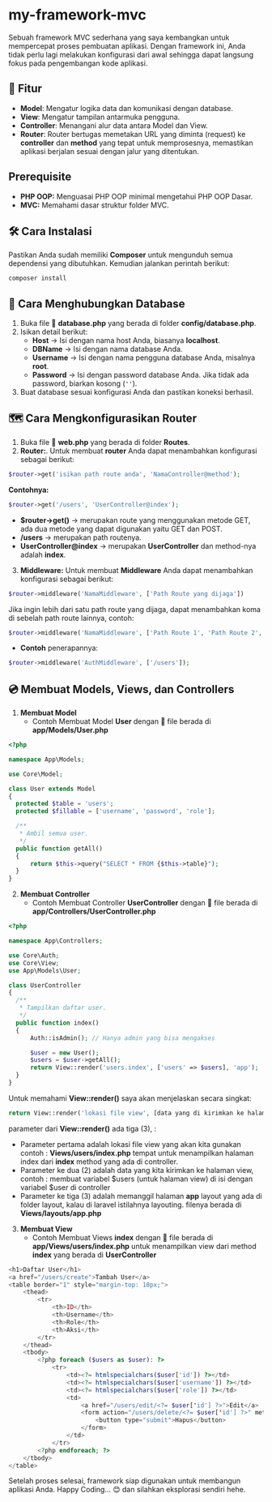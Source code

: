 # **my-framework-mvc**

Sebuah framework MVC sederhana yang saya kembangkan untuk mempercepat proses pembuatan aplikasi. Dengan framework ini, Anda tidak perlu lagi melakukan konfigurasi dari awal sehingga dapat langsung fokus pada pengembangan kode aplikasi.

## 🚀 Fitur
- **Model**: Mengatur logika data dan komunikasi dengan database.  
- **View**: Mengatur tampilan antarmuka pengguna.  
- **Controller**: Menangani alur data antara Model dan View.  
- **Router**: Router bertugas memetakan URL yang diminta (request) ke **controller** dan **method** yang tepat untuk memprosesnya, memastikan aplikasi berjalan sesuai dengan jalur yang ditentukan.

## Prerequisite
- **PHP OOP:** Menguasai PHP OOP minimal mengetahui PHP OOP Dasar.
- **MVC:** Memahami dasar struktur folder MVC.

## 🛠️ Cara Instalasi
Pastikan Anda sudah memiliki **Composer** untuk mengunduh semua dependensi yang dibutuhkan. Kemudian jalankan perintah berikut:

```bash
composer install
```

## 🔌 Cara Menghubungkan Database
1. Buka file 📂 **database.php** yang berada di folder **config/database.php**.  
2. Isikan detail berikut:
   - **Host** → Isi dengan nama host Anda, biasanya **localhost**.  
   - **DBName** → Isi dengan nama database Anda.  
   - **Username** → Isi dengan nama pengguna database Anda, misalnya **root**.  
   - **Password** → Isi dengan password database Anda. Jika tidak ada password, biarkan kosong (`''`).
3. Buat database sesuai konfigurasi Anda dan pastikan koneksi berhasil.

## 🗺️ Cara Mengkonfigurasikan Router
1. Buka file 📂 **web.php** yang berada di folder **Routes**.
2. **Router:**. Untuk membuat **router** Anda dapat menambahkan konfigurasi sebagai berikut:

```php
$router->get('isikan path route anda', 'NamaController@method');
```

**Contohnya:**
```php
$router->get('/users', 'UserController@index');
```
- **$router->get()** → merupakan route yang menggunakan metode GET, ada dua metode yang dapat digunakan yaitu GET dan POST.
- **/users** → merupakan path routenya.
- **UserController@index** → merupakan **UserController** dan method-nya adalah **index**.

3. **Middleware:** Untuk membuat **Middleware** Anda dapat menambahkan konfigurasi sebagai berikut:
```php
$router->middleware('NamaMiddleware', ['Path Route yang dijaga'])
```
Jika ingin lebih dari satu path route yang dijaga, dapat menambahkan koma di sebelah path route lainnya, contoh:
```php
$router->middleware('NamaMiddleware', ['Path Route 1', 'Path Route 2', dst..])
```

- **Contoh** penerapannya:
```php
$router->middleware('AuthMiddleware', ['/users']);
```

## 💿 Membuat Models, Views, dan Controllers
1. **Membuat Model**
   - Contoh Membuat Model **User** dengan 📂 file berada di **app/Models/User.php**
  ```php
  <?php

namespace App\Models;

use Core\Model;

class User extends Model
{
    protected $table = 'users';
    protected $fillable = ['username', 'password', 'role'];

    /**
     * Ambil semua user.
     */
    public function getAll()
    {
        return $this->query("SELECT * FROM {$this->table}");
    }
}
  ```
2. **Membuat Controller**
   - Contoh Membuat Controller **UserController** dengan 📂 file berada di **app/Controllers/UserController.php**
  ```php
<?php

namespace App\Controllers;

use Core\Auth;
use Core\View;
use App\Models\User;

class UserController
{
    /**
     * Tampilkan daftar user.
     */
    public function index()
    {
        Auth::isAdmin(); // Hanya admin yang bisa mengakses

        $user = new User();
        $users = $user->getAll();
        return View::render('users.index', ['users' => $users], 'app');
    }
}
```
Untuk memahami **View::render()** saya akan menjelaskan secara singkat:
```php
return View::render('lokasi file view', [data yang di kirimkan ke halaman view], halaman layout yang ada di folder layout);
```
parameter dari **View::render()** ada tiga (3), :
- Parameter pertama adalah lokasi file view yang akan kita gunakan contoh : **Views/users/index.php** tempat untuk menampilkan halaman index dari **index** method yang ada di controller.
- Parameter ke dua (2) adalah data yang kita kirimkan ke halaman view, contoh : membuat variabel $users (untuk halaman view) di isi dengan variabel $user di controller
- Parameter ke tiga (3) adalah memanggil halaman **app** layout yang ada di folder layout, kalau di laravel istilahnya layouting. filenya berada di **Views/layouts/app.php**
   
3. **Membuat View**
   - Contoh Membuat Views **index** dengan 📂 file berada di **app/Views/users/index.php** untuk menampilkan view dari method **index** yang berada di **UserController**
```php
<h1>Daftar User</h1>
<a href="/users/create">Tambah User</a>
<table border="1" style="margin-top: 10px;">
    <thead>
        <tr>
            <th>ID</th>
            <th>Username</th>
            <th>Role</th>
            <th>Aksi</th>
        </tr>
    </thead>
    <tbody>
        <?php foreach ($users as $user): ?>
            <tr>
                <td><?= htmlspecialchars($user['id']) ?></td>
                <td><?= htmlspecialchars($user['username']) ?></td>
                <td><?= htmlspecialchars($user['role']) ?></td>
                <td>
                    <a href="/users/edit/<?= $user['id'] ?>">Edit</a>
                    <form action="/users/delete/<?= $user['id'] ?>" method="POST" style="display:inline;">
                        <button type="submit">Hapus</button>
                    </form>
                </td>
            </tr>
        <?php endforeach; ?>
    </tbody>
</table>
```

Setelah proses selesai, framework siap digunakan untuk membangun aplikasi Anda. Happy Coding... 😊 dan silahkan eksplorasi sendiri hehe. 

